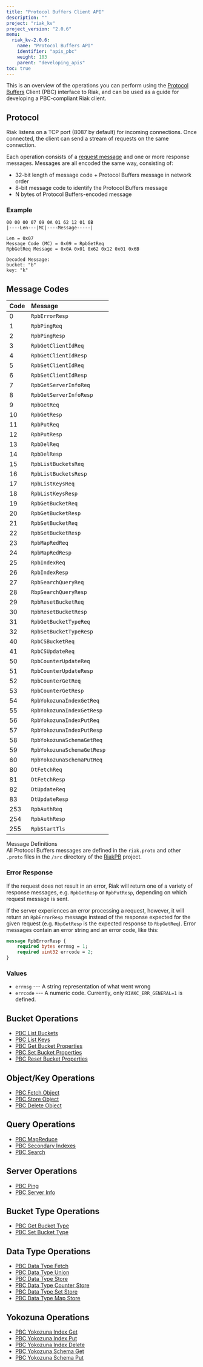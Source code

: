 ```yaml
---
title: "Protocol Buffers Client API"
description: ""
project: "riak_kv"
project_version: "2.0.6"
menu:
  riak_kv-2.0.6:
    name: "Protocol Buffers API"
    identifier: "apis_pbc"
    weight: 103
    parent: "developing_apis"
toc: true
---
```


This is an overview of the operations you can perform using the
[Protocol Buffers](https://code.google.com/p/protobuf/) Client (PBC)
interface to Riak, and can be used as a guide for developing a
PBC-compliant Riak client.

## Protocol

Riak listens on a TCP port (8087 by default) for incoming connections.
Once connected, the client can send a stream of requests on the same
connection.

Each operation consists of a [request message](https://developers.google.com/protocol-buffers/docs/encoding) and one or more response messages. Messages are all encoded the same way, consisting of:

* 32-bit length of message code + Protocol Buffers message in network
  order
* 8-bit message code to identify the Protocol Buffers message
* N bytes of Protocol Buffers-encoded message

### Example

```
00 00 00 07 09 0A 01 62 12 01 6B
|----Len---|MC|----Message-----|

Len = 0x07
Message Code (MC) = 0x09 = RpbGetReq
RpbGetReq Message = 0x0A 0x01 0x62 0x12 0x01 0x6B

Decoded Message:
bucket: "b"
key: "k"
```

## Message Codes

Code | Message |
:----|:--------|
0 | `RpbErrorResp` |
1 | `RpbPingReq` |
2 | `RpbPingResp` |
3 | `RpbGetClientIdReq` |
4 | `RpbGetClientIdResp` |
5 | `RpbSetClientIdReq` |
6 | `RpbSetClientIdResp` |
7 | `RpbGetServerInfoReq` |
8 | `RpbGetServerInfoResp` |
9 | `RpbGetReq` |
10 | `RpbGetResp` |
11 | `RpbPutReq` |
12 | `RpbPutResp` |
13 | `RpbDelReq` |
14 | `RpbDelResp` |
15 | `RpbListBucketsReq` |
16 | `RpbListBucketsResp` |
17 | `RpbListKeysReq` |
18 | `RpbListKeysResp` |
19 | `RpbGetBucketReq` |
20 | `RpbGetBucketResp` |
21 | `RpbSetBucketReq` |
22 | `RpbSetBucketResp` |
23 | `RpbMapRedReq` |
24 | `RpbMapRedResp` |
25 | `RpbIndexReq` |
26 | `RpbIndexResp` |
27 | `RpbSearchQueryReq` |
28 | `RbpSearchQueryResp` |
29 | `RpbResetBucketReq` |
30 | `RpbResetBucketResp` |
31 | `RpbGetBucketTypeReq` |
32 | `RpbSetBucketTypeResp` |
40 | `RpbCSBucketReq` |
41 | `RpbCSUpdateReq` |
50 | `RpbCounterUpdateReq` |
51 | `RpbCounterUpdateResp` |
52 | `RpbCounterGetReq` |
53 | `RpbCounterGetResp` |
54 | `RpbYokozunaIndexGetReq` |
55 | `RpbYokozunaIndexGetResp` |
56 | `RpbYokozunaIndexPutReq` |
57 | `RpbYokozunaIndexPutResp` |
58 | `RpbYokozunaSchemaGetReq` |
59 | `RpbYokozunaSchemaGetResp` |
60 | `RpbYokozunaSchemaPutReq` |
80 | `DtFetchReq` |
81 | `DtFetchResp` |
82 | `DtUpdateReq` |
83 | `DtUpdateResp` |
253 | `RpbAuthReq` |
254 | `RpbAuthResp` |
255 | `RpbStartTls` |

<div class="info">
<div class="title">Message Definitions</div>
All Protocol Buffers messages are defined in the <code>riak.proto</code>
and other <code>.proto</code> files in the <code>/src</code> directory
of the <a href="https://github.com/basho/riak_pb">RiakPB</a> project.
</div>

### Error Response

If the request does not result in an error, Riak will return one of a
variety of response messages, e.g. `RpbGetResp` or `RpbPutResp`,
depending on which request message is sent.

If the server experiences an error processing a request, however, it
will return an `RpbErrorResp` message instead of the response expected
for the given request (e.g. `RbpGetResp` is the expected response to
`RbpGetReq`). Error messages contain an error string and an error code,
like this:

```protobuf
message RpbErrorResp {
    required bytes errmsg = 1;
    required uint32 errcode = 2;
}
```

### Values

* `errmsg` --- A string representation of what went wrong
* `errcode` --- A numeric code. Currently, only `RIAKC_ERR_GENERAL=1`
  is defined.

## Bucket Operations

* [PBC List Buckets](/riak/kv/2.0.6/developing/api/protocol-buffers/list-buckets)
* [PBC List Keys](/riak/kv/2.0.6/developing/api/protocol-buffers/list-keys)
* [PBC Get Bucket Properties](/riak/kv/2.0.6/developing/api/protocol-buffers/get-bucket-props)
* [PBC Set Bucket Properties](/riak/kv/2.0.6/developing/api/protocol-buffers/set-bucket-props)
* [PBC Reset Bucket Properties](/riak/kv/2.0.6/developing/api/protocol-buffers/reset-bucket-props)

## Object/Key Operations

* [PBC Fetch Object](/riak/kv/2.0.6/developing/api/protocol-buffers/fetch-object)
* [PBC Store Object](/riak/kv/2.0.6/developing/api/protocol-buffers/store-object)
* [PBC Delete Object](/riak/kv/2.0.6/developing/api/protocol-buffers/delete-object)

## Query Operations

* [PBC MapReduce](/riak/kv/2.0.6/developing/api/protocol-buffers/mapreduce)
* [PBC Secondary Indexes](/riak/kv/2.0.6/developing/api/protocol-buffers/secondary-indexes)
* [PBC Search](/riak/kv/2.0.6/developing/api/protocol-buffers/search)

## Server Operations

* [PBC Ping](/riak/kv/2.0.6/developing/api/protocol-buffers/ping)
* [PBC Server Info](/riak/kv/2.0.6/developing/api/protocol-buffers/server-info)

## Bucket Type Operations

* [PBC Get Bucket Type](/riak/kv/2.0.6/developing/api/protocol-buffers/get-bucket-type)
* [PBC Set Bucket Type](/riak/kv/2.0.6/developing/api/protocol-buffers/set-bucket-type)

## Data Type Operations

* [PBC Data Type Fetch](/riak/kv/2.0.6/developing/api/protocol-buffers/dt-fetch)
* [PBC Data Type Union](/riak/kv/2.0.6/developing/api/protocol-buffers/dt-union)
* [PBC Data Type Store](/riak/kv/2.0.6/developing/api/protocol-buffers/dt-store)
* [PBC Data Type Counter Store](/riak/kv/2.0.6/developing/api/protocol-buffers/dt-counter-store)
* [PBC Data Type Set Store](/riak/kv/2.0.6/developing/api/protocol-buffers/dt-set-store)
* [PBC Data Type Map Store](/riak/kv/2.0.6/developing/api/protocol-buffers/dt-map-store)

## Yokozuna Operations

* [PBC Yokozuna Index Get](/riak/kv/2.0.6/developing/api/protocol-buffers/yz-index-get)
* [PBC Yokozuna Index Put](/riak/kv/2.0.6/developing/api/protocol-buffers/yz-index-put)
* [PBC Yokozuna Index Delete](/riak/kv/2.0.6/developing/api/protocol-buffers/yz-index-delete)
* [PBC Yokozuna Schema Get](/riak/kv/2.0.6/developing/api/protocol-buffers/yz-schema-get)
* [PBC Yokozuna Schema Put](/riak/kv/2.0.6/developing/api/protocol-buffers/yz-schema-put)
